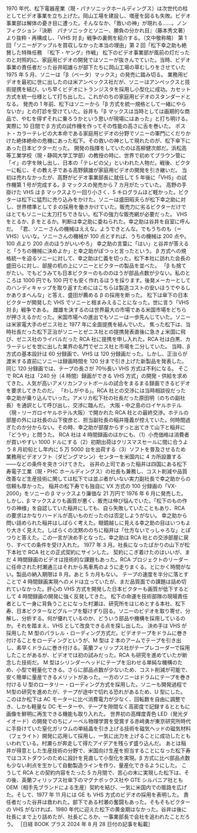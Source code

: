 ###

1970 年代、松下電器産業（現・パナソニックホールディングス）は次世代の柱としてビデオ事業を立ち上げた。岡山工場を建設し、増産を図るも失敗。ビデオ事業部は解体の憂き目に遭った。そんななか、「救いの神」が現れる……。ノンフィクション『決断　パナソニックとソニー、勝負の分かれ目』（藤本秀文著）より抜粋・再構成し、「VHS 対 β」戦争の裏側を紹介する。（文中敬称略）
第 1 回「ソニーがアップルを買収しなかった本当の理由」第 2 回「松下幸之助も絶賛した特殊任務　『松下・ヤング』作戦」
松下のビデオ事業部が風前の灯だったのと対照的に、家庭用ビデオの開発ではソニーが抜きんでていた。当時、ビデオ事業の責任者だった谷井昭雄らが部下たちに岡山工場の草むしりをさせていた 1975 年 5 月、ソニーは「β（ベータ）マックス」の発売に踏み切る。
業務用ビデオを最初に世に出したのは米アンペックス社だが、ソニーはアンペックスと技術提携を結び、いち早くビデオにトランジスタを採用し小型化に成功。カセット方式を統一仕様として打ち出した。これがのちの家庭用ビデオのスタンダードとなる。
発売の 1 年前、松下はソニーから「β 方式を統一規格として一緒にやらないか」との打診を受けていた。谷井も「β マックスは当時としては画期的な商品で、やむを得ずそれに乗ろうかという思いが現場にはあった」と打ち明ける。実際に 10 日間で β 方式の試作機を作ってその性能の高さに舌を巻いた。
ポスト・カラーテレビの大本命である家庭用ビデオの分野でソニーの軍門にくだりかけた絶体絶命の危機にあった松下。その救いの神として現れたのが、松下傘下にあった日本ビクターだった。
開発の指揮をしていたのは高柳健次郎だ。浜松高等工業学校（現・静岡大学工学部）の教授の時に、世界で初めてブラウン管に「イ」の字を映し出し、日本の「テレビの父」といわれた人物だ。戦後、ビクターに転じ、その教え子である高野鎮雄が家庭用ビデオの開発を引き継いだ。
当初は売れなかったが、高野がビデオ事業部長に就任して 5 年後に「VHS」の試作機第 1 号が完成する。β マックスの発売から 7 カ月がたっていた。
高野の手掛けた VHS は β マックスより一回り小さく、5 キログラムほど軽かった。ビクターは松下に猛烈に売り込みをかけた。ソニーは盛田昭夫らが松下幸之助に対し、世界標準として β の採用を働きかけていた。販売力に劣るビクターだけではとてもソニーに太刀打ちできない。松下の強力な販売網が必要だった。
VHS をとるか、β をとるか。判断は幸之助に委ねられた。幸之助は谷井を自室に呼んだ。
「君、ソニーさんの機械はええな。ようできとんな。でもうちのも（＝ VHS）いいな。ソニーさんの機械が 100 点とすれば、うちの機械は 200 点や。100 点より 200 点のほうがいいやろ」
幸之助の言葉に「はい」と谷井が答えると「うちの機械に決めよか」と幸之助がぽつっと言ったという。
β 方式への規格統一を迫るソニーに対して、幸之助は仁義を切った。松下本社に訪れた会長の盛田らに対し、部屋の机の上にソニーとビクターの製品を並べた。
「β も捨てがたい。でもどうみても日本ビクターのもののほうが部品点数が少ない。私のところは 1000 円でも 100 円でも安く作れるほうを採ります。後発メーカーとしてのハンディキャップを取り返すためにはこちらは製造コストの安いほうでやるしかありまへんな」と答え、盛田が薦める β の採用を断った。
松下は傘下の日本ビクターが開発した VHS でソニーと相まみえることになった。世に言う「VHS 対 β」戦争である。
雌雄を決するのは世界最大の市場である米国市場をどちらが押さえるかだった。米国市場への進出でもソニーは一歩先んじていた。ソニーは米家電大手のゼニス社と 1977 年に全面提携を結んでいた。
焦った松下は、当時社長だった松下正治がソニーとゼニス社との提携発表直後に急きょ米国に飛び、ゼニス社のライバルだった RCA 社に提携を申し入れた。RCA 社は白黒、カラーテレビを世に出した業界の名門でゼニス社と市場を二分していた。
当時、β 方式の基本設計は 60 分録画で、VHS は 120 分録画だった。しかし、正治らが渡米する直前にソニーは録画時間を 120 分まで引き上げた新製品を発表した。同じ 120 分録画では、テープの長さが 70％長い VHS 方式は不利になる。
そこで RCA 社は「240 分（4 時間）録画ができる VHS 方式」の開発・供給を求めてきた。人気が高いアメリカンフットボールの試合をまるまる録画できるビデオを要求してきたのだ。
「わしがやる」。RCA 社との交渉には当時相談役だった幸之助が乗り込んでいった。アメリカ松下社の社長だった原田明（のちの副社長）を通訳として呼び出し、交渉に臨んだ。
大阪・中之島のロイヤルホテル（現・リーガロイヤルホテル大阪）で開かれた RCA 社との最終交渉。ホテルの部屋の外には社長の山下俊彦と、担当副社長の稲井隆義が控えていた。何時間過ぎたのか分からない。その時、幸之助が部屋からすっと出てきて山下と稲井に「どうや」と問うた。
RCA 社は 4 時間録画のほかにも、（1）小売価格は消費者が買いやすい 1000 ドルにする（2）初期出荷はクリスマスセールに間に合うよう 8 月初旬とし年内に 5 万 5000 台を出荷する（3）ソフトを普及させるため業務用ビデオソフト（ダビングマシン）センターを米国内に 4 カ所設置する――などの条件を突きつけてきた。
谷井の上司であった稲井は四国にある松下寿電子工業（現・PHC ホールディングス）の社長も兼務し、コスト削減や品質改善など生産技術に関しては松下では並ぶ者がいない実力副社長で幸之助からの信頼も厚かった。
稲井の松下寿でも独自に VX 方式の 100 分録画の「VX-2000」をソニーの β マックスより廉価な 21 万円で 1976 年 6 月に発売した。しかし、β マックスよりも画質が悪く、販売は伸び悩んでいた。「松下のもの作りの神様」を自認していた稲井にしても、自ら失敗していたこともあり、RCA の要求はかなりハードルが高いものだったのは否定しようがない。
幸之助から問い詰められた稲井はしばらく考えた。眼鏡越しに見える幸之助の目はいつもより大きく見えた。しばらくの沈黙ののちに稲井は「仕方ないでっしゃろな」とぽつりと答えた。この一言が決め手となった。幸之助は RCA 社との交渉部屋に戻り、すべての条件を受け入れた。
1977 年 3 月。社長になったばかりの山下が松下本社で RCA 社との正式契約にサインした。
契約にこぎ着けたのはいいが、まだ 4 時間録画のビデオは技術的な課題もあった。RCA プロジェクトのリーダーに任命された村瀬通三はそれから馬車馬のように走りまくる。とにかく時間がない。製品の納入期限は 8 月。あと 5 カ月もない。
テープの速度を半分に落とすことで 4 時間録画実現へのメドは立っていたが、まだ品質面での課題は詰め切れていなかった。肝心の VHS 方式を開発した日本ビクターも画質が低下するとして 4 時間録画の開発に強く反発してきた。
松下の命運を技術部隊の現場責任者として一身に背負うことになった村瀬は、研究所をはじめとする本社、松下寿、日本ビクターなどグループを駆けずり回る。ソニーのビデオを取り寄せ、分解し、分析する。何が優れているのか、どういう部品や機構を採用しているのか。それを踏まえ、VHS として改良できる点を探し出した。
決め手は VHS が採用した M 型のパラレル・ローディング方式だ。ビデオテープをドラムに巻き付けることをローディングというが、M 型は 2 本のアームでテープを引き出し、素早くドラムに巻き付ける。英蘭フィリップス社がテープレコーダーで採用したことがあるが、ビデオでは初の試みだった。RCA も研究を進めていたが断念した技術だ。
M 型はシリンダーヘッドにテープを沿わせる単純な機構のため、小型で軽量化できる。さらに部品点数が少ないため、コスト削減が可能で、安く簡単に量産できるメリットがあった。一方のソニーはドラムにテープを巻き付ける U 型のロータリー・ローディング方式を採用した。ソニーも開発過程でＭ型の研究を進めたが、テープが途中で切れる恐れがあるため、U 型にした。
このほか松下は AC モーターに比べ消費電力が少なく、回転数を自由に調整でき、しかも軽量な DC モーターや、テープを隙間なく高密度で記録するとともに画像を鮮明に再生できる機能も取り入れた。
世界初の高輝度青色 LED（発光ダイオード）の開発でのちにノーベル物理学賞を受賞する赤﨑勇が東京研究所時代に手掛けていた窒化ガリウムの単結晶を引き上げる技術を磁気ヘッドの磁気材料（フェライト）開発に応用して採用し、一気に出力を上げることに成功したともいわれている。村瀬らが奔走して得たアイデアを残らず盛り込んだ。
あとは稲井が得意とした生産技術の分野で、米国向け生産を担当することになった松下寿ではコストダウンのために設計を見直して小型化を実現。β 方式に比べ部品点数も少ない利点を生かして自動製造ラインを作り、量産化できるようにした。
こうして RCA との契約内容をたった 5 カ月間で、苦心の末に実現した松下は、その後、英蘭フィリップス社傘下のマグナボックス社や GTE シルバニア社とも OEM（相手先ブランドによる生産）契約を結び、一気に米国内での販路を広げた。そして、1977 年 11 月には GE も VHS 方式のビデオの採用を表明した。
責任者だった谷井は救われた。部下である村瀬の奮闘もあった。そもそもビクターの VHS がなければ、1980 年代に迎えた松下の黄金期はなかった。谷井は後に社長にまで上り詰めたが、社長どころか、一事業部長で会社を追われたことだろう。
［日経 BOOK プラス 2024 年 8 月 28 日付の記事を転載］
